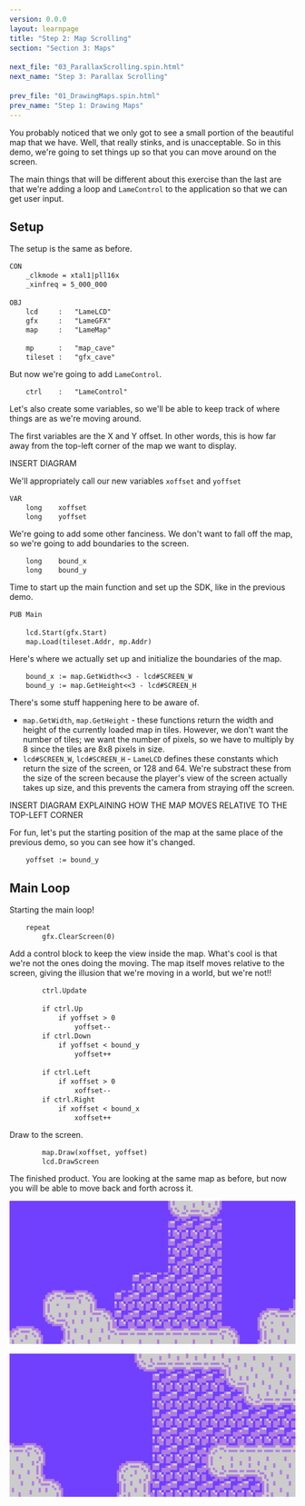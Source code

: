 ```yaml
---
version: 0.0.0
layout: learnpage
title: "Step 2: Map Scrolling"
section: "Section 3: Maps"

next_file: "03_ParallaxScrolling.spin.html"
next_name: "Step 3: Parallax Scrolling"

prev_file: "01_DrawingMaps.spin.html"
prev_name: "Step 1: Drawing Maps"
---
```


You probably noticed that we only got to see a small portion of the beautiful map that we have. Well, that really stinks, and is unacceptable. So in this demo, we're going to set things up so that you can move around on the screen.

The main things that will be different about this exercise than the last are that we're adding a loop and `LameControl` to the application so that we can get user input.

## Setup

The setup is the same as before.

    CON
        _clkmode = xtal1|pll16x
        _xinfreq = 5_000_000

    OBJ
        lcd     :   "LameLCD"
        gfx     :   "LameGFX"
        map     :   "LameMap"

        mp      :   "map_cave"
        tileset :   "gfx_cave"

But now we're going to add `LameControl`.

        ctrl    :   "LameControl"

Let's also create some variables, so we'll be able to keep track of where things are as we're moving around.

The first variables are the X and Y offset. In other words, this is how far away from the top-left corner of the map we want to display.

INSERT DIAGRAM

We'll appropriately call our new variables `xoffset` and `yoffset`

    VAR
        long    xoffset
        long    yoffset

We're going to add some other fanciness. We don't want to fall off the map, so we're going to add boundaries to the screen.

        long    bound_x
        long    bound_y

Time to start up the main function and set up the SDK, like in the previous demo.

    PUB Main

        lcd.Start(gfx.Start)
        map.Load(tileset.Addr, mp.Addr)

Here's where we actually set up and initialize the boundaries of the map.

        bound_x := map.GetWidth<<3 - lcd#SCREEN_W
        bound_y := map.GetHeight<<3 - lcd#SCREEN_H

There's some stuff happening here to be aware of.

 * `map.GetWidth`, `map.GetHeight` - these functions return the width and height of the currently loaded map in tiles. However, we don't want the number of tiles; we want the number of pixels, so we have to multiply by 8 since the tiles are 8x8 pixels in size.
 * `lcd#SCREEN_W`, `lcd#SCREEN_H` - `LameLCD` defines these constants which return the size of the screen, or 128 and 64. We're substract these from the size of the screen because the player's view of the screen actually takes up size, and this prevents the camera from straying off the screen.

 INSERT DIAGRAM EXPLAINING HOW THE MAP MOVES RELATIVE TO THE TOP-LEFT CORNER

For fun, let's put the starting position of the map at the same place of the previous demo, so you can see how it's changed.

        yoffset := bound_y

## Main Loop

Starting the main loop!

        repeat
            gfx.ClearScreen(0)

Add a control block to keep the view inside the map. What's cool is that we're not the ones doing the moving. The map itself moves relative to the screen, giving the illusion that we're moving in a world, but we're not!!

            ctrl.Update

            if ctrl.Up
                if yoffset > 0
                    yoffset--
            if ctrl.Down
                if yoffset < bound_y
                    yoffset++

            if ctrl.Left
                if xoffset > 0
                    xoffset--
            if ctrl.Right
                if xoffset < bound_x
                    xoffset++

Draw to the screen.

            map.Draw(xoffset, yoffset)
            lcd.DrawScreen

The finished product. You are looking at the same map as before, but now you will be able to move back and forth across it.

![Somewhere else.](screenshots/pic2.png)

![Somewhere more else.](screenshots/pic4.png)
